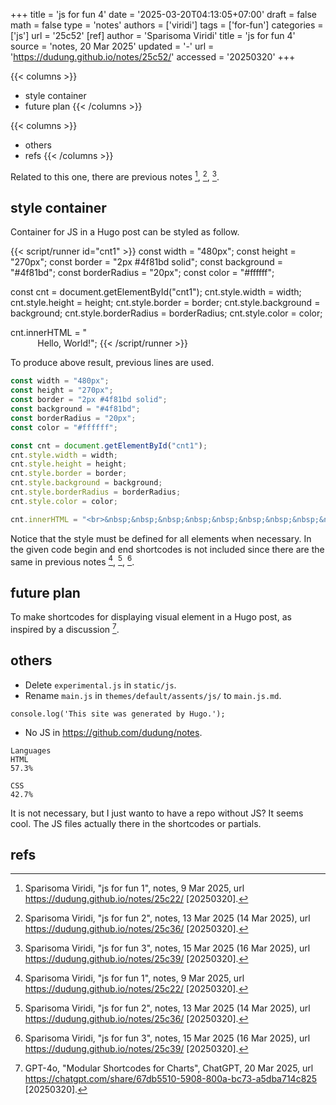 +++
title = 'js for fun 4'
date = '2025-03-20T04:13:05+07:00'
draft = false
math = false
type = 'notes'
authors = ['viridi']
tags = ['for-fun']
categories = ['js']
url = '25c52'
[ref]
author = 'Sparisoma Viridi'
title = 'js for fun 4'
source = 'notes, 20 Mar 2025'
updated = '-'
url = 'https://dudung.github.io/notes/25c52/'
accessed = '20250320'
+++

{{< columns >}}
+ style container
+ future plan
{{< /columns >}}

{{< columns >}}
+ others
+ refs
{{< /columns >}}

<!--more-->

Related to this one, there are previous notes [^viridi_2025a], [^viridi_2025b], [^viridi_2025c].


## style container
Container for JS in a Hugo post can be styled as follow.

{{< script/runner id="cnt1" >}}
const width = "480px";
const height = "270px";
const border = "2px #4f81bd solid";
const background = "#4f81bd";
const borderRadius = "20px";
const color = "#ffffff";

const cnt = document.getElementById("cnt1");
cnt.style.width = width;
cnt.style.height = height;
cnt.style.border = border;
cnt.style.background = background;
cnt.style.borderRadius = borderRadius;
cnt.style.color = color;

cnt.innerHTML = "<br>&nbsp;&nbsp;&nbsp;&nbsp;&nbsp;&nbsp;&nbsp;&nbsp;&nbsp;&nbsp; Hello, World!";
{{< /script/runner >}}

To produce above result, previous lines are used.

```js
const width = "480px";
const height = "270px";
const border = "2px #4f81bd solid";
const background = "#4f81bd";
const borderRadius = "20px";
const color = "#ffffff";

const cnt = document.getElementById("cnt1");
cnt.style.width = width;
cnt.style.height = height;
cnt.style.border = border;
cnt.style.background = background;
cnt.style.borderRadius = borderRadius;
cnt.style.color = color;

cnt.innerHTML = "<br>&nbsp;&nbsp;&nbsp;&nbsp;&nbsp;&nbsp;&nbsp;&nbsp;&nbsp;&nbsp; Hello, World!";
```

Notice that the style must be defined for all elements when necessary. In the given code begin and end shortcodes is not included since there are the same in previous notes [^viridi_2025a], [^viridi_2025b], [^viridi_2025c].


## future plan
To make shortcodes for displaying visual element in a Hugo post, as inspired by a discussion [^gpt-4o_2025].


## others
+ Delete `experimental.js` in `static/js`.
+ Rename `main.js` in `themes/default/assents/js/` to `main.js.md`.
```
console.log('This site was generated by Hugo.');
```
+ No JS in https://github.com/dudung/notes.
```
Languages
HTML
57.3%
 
CSS
42.7%
```

It is not necessary, but I just wanto to have a repo without JS? It seems cool. The JS files actually there in the shortcodes or partials.


## refs
[^gpt-4o_2025]: GPT-4o, "Modular Shortcodes for Charts", ChatGPT, 20 Mar 2025, url https://chatgpt.com/share/67db5510-5908-800a-bc73-a5dba714c825 [20250320].
[^viridi_2025a]: Sparisoma Viridi, "js for fun 1", notes, 9 Mar 2025, url https://dudung.github.io/notes/25c22/ [20250320].
[^viridi_2025b]: Sparisoma Viridi, "js for fun 2", notes, 13 Mar 2025 (14 Mar 2025), url https://dudung.github.io/notes/25c36/ [20250320].
[^viridi_2025c]: Sparisoma Viridi, "js for fun 3", notes, 15 Mar 2025 (16 Mar 2025), url https://dudung.github.io/notes/25c39/ [20250320].
